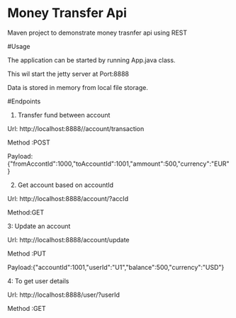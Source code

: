 # Money Transfer Api

Maven project to demonstrate money trasnfer api using REST

#Usage

The application can be started by running App.java class.

This wil start the jetty server at Port:8888

Data is stored in memory from local file storage.


#Endpoints

1. Transfer fund between account

Url:  http://localhost:8888//account/transaction

Method :POST

Payload: {"fromAccontId":1000,"toAccountId":1001,"ammount":500,"currency":"EUR"}


2. Get account based on accountId

Url: http://localhost:8888/account/?accId

Method:GET	

3: Update an account

Url: http://localhost:8888/account/update

Method :PUT

Payload:{"accountId":1001,"userId":"U1","balance":500,"currency":"USD"}

4: To get user details

Url: http://localhost:8888/user/?userId	

Method :GET	


	
